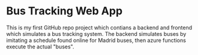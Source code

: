 # Bus Tracking Web App

This is my first GitHub repo project which contians a backend and frontend which simulates a bus tracking system. The backend simulates buses by imitating a schedule found online for Madrid buses, then azure functions execute the actual "buses".
